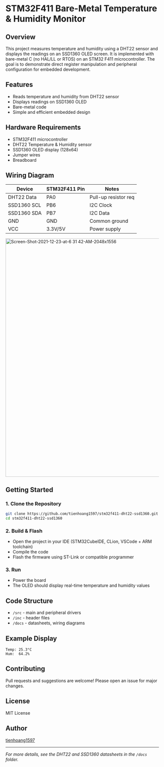 # STM32F411 Bare-Metal Temperature & Humidity Monitor

## Overview

This project measures temperature and humidity using a DHT22 sensor and displays the readings on an SSD1360 OLED screen. It is implemented with bare-metal C (no HAL/LL or RTOS) on an STM32
F411 microcontroller. The goal is to demonstrate direct register manipulation and peripheral configuration for embedded development.

## Features

- Reads temperature and humidity from DHT22 sensor
- Displays readings on SSD1360 OLED
- Bare-metal code 
- Simple and efficient embedded design

## Hardware Requirements

- STM32F411 microcontroller 
- DHT22 Temperature & Humidity sensor
- SSD1360 OLED display (128x64)
- Jumper wires
- Breadboard 

## Wiring Diagram

| Device      | STM32F411 Pin | Notes                |
|-------------|---------------|----------------------|
| DHT22 Data  | PA0           | Pull-up resistor req |
| SSD1360 SCL | PB6           | I2C Clock            |
| SSD1360 SDA | PB7           | I2C Data             |
| GND         | GND           | Common ground        |
| VCC         | 3.3V/5V       | Power supply         |


<img width="1024" height="781" alt="Screen-Shot-2021-12-23-at-6 31 42-AM-2048x1556" src="https://github.com/user-attachments/assets/a96e0f7a-d14a-4c10-b510-62e2e223b795" />



## Getting Started

### 1. Clone the Repository

```bash
git clone https://github.com/tienhoang1597/stm32f411-dht22-ssd1360.git
cd stm32f411-dht22-ssd1360
```

### 2. Build & Flash

- Open the project in your IDE (STM32CubeIDE, CLion, VSCode + ARM toolchain)
- Compile the code
- Flash the firmware using ST-Link or compatible programmer

### 3. Run

- Power the board
- The OLED should display real-time temperature and humidity values

## Code Structure

- `/src` - main and peripheral drivers
- `/inc` - header files
- `/docs` - datasheets, wiring diagrams

## Example Display

```
Temp: 25.3°C
Hum:  64.2%
```

## Contributing

Pull requests and suggestions are welcome! Please open an issue for major changes.

## License

MIT License

## Author

[tienhoang1597](https://github.com/tienhoang1597)

---

*For more details, see the DHT22 and SSD1360 datasheets in the `/docs` folder.*
